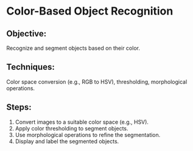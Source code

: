 # Color-Based Object Recognition
 ## Objective: 
 Recognize and segment objects based on their color.
## Techniques: 
Color space conversion (e.g., RGB to HSV), thresholding, morphological operations.
## Steps:
1.	Convert images to a suitable color space (e.g., HSV).
2.	Apply color thresholding to segment objects.
3.	Use morphological operations to refine the segmentation.
4.	Display and label the segmented objects.
